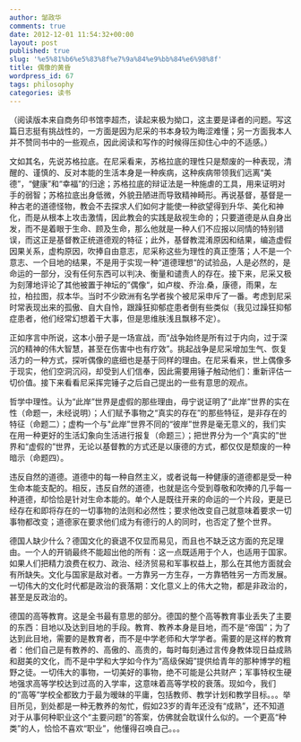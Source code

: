 ```yaml
---
author: 邹政华
comments: true
date: 2012-12-01 11:54:32+00:00
layout: post
published: true
slug: '%e5%81%b6%e5%83%8f%e7%9a%84%e9%bb%84%e6%98%8f'
title: 偶像的黄昏
wordpress_id: 67
tags: philosophy
categories: 读书
---
```


（阅读版本来自商务印书馆李超杰，读起来极为拗口，这主要是译者的问题。写这篇日志挺有挑战性的，一方面是因为尼采的书本身较为晦涩难懂；另一方面我本人并不赞同书中的一些观点，因此阅读和写作的时候得压抑住心中的不适感。）




文如其名，先说苏格拉底。在尼采看来，苏格拉底的理性只是颓废的一种表现，清醒的、谨慎的、反对本能的生活本身是一种疾病，这种疾病带领我们远离“美德”，“健康”和“幸福”的归途；苏格拉底的辩证法是一种施虐的工具，用来证明对手的弱智；苏格拉底出身低微，外貌丑陋进而导致精神畸形。再说基督，基督是一种古老的道德怪物，教会不去探求人们如何才能使一种欲望得到升华、美化和神化，而是从根本上攻击激情，因此教会的实践是敌视生命的；只要道德是从自身出发，而不是着眼于生命、顾及生命，那么他就是一种人们不应报以同情的特别错误，而这正是基督教正统道德观的特征；此外，基督教混淆原因和结果，编造虚假因果关系，虚构原因，吹捧自由意志，尼采称这些为理性的真正堕落；人不是一个意志、一个目地的结果，不是用于实现一种“道德理想“的试验品，人是必然的，是命运的一部分，没有任何东西可以判决、衡量和谴责人的存在。接下来，尼采又极为刻薄地评论了其他被置于神坛的”偶像“，如卢梭、乔治.桑，康德，雨果，左拉，柏拉图，叔本华。当时不少欧洲有名学者挨个被尼采申斥了一番。考虑到尼采时常表现出来的孤傲、自大自怜，跟躁狂抑郁症患者倒有些类似（我见过躁狂抑郁症患者，他们经常幻想着干大事，但是思维肤浅且飘移不定）。




正如序言中所说，这本小册子是一场宣战，而“战争始终是所有过于内向，过于深沉的精神的伟大智慧，甚至在伤害中也有疗效”。挑起战争是尼采增加生气、恢复活力的一种方式，探听偶像的底细也是基于同样的理由。在尼采看来，世上偶像多于现实，他们空洞沉闷，却受到人们信奉，因此需要用锤子触动他们：重新评估一切价值。接下来看看尼采挥完锤子之后自己提出的一些有意思的观点。




哲学中理性。认为“此岸”世界是虚假的那些理由，毋宁说证明了“此岸”世界的实在性（命题一，未经说明）；人们赋予事物之“真实的存在”的那些特征，是非存在的特征（命题二）；虚构一个与"此岸”世界不同的“彼岸”世界是毫无意义的，我们实在用一种更好的生活幻象向生活进行报复（命题三）；把世界分为一个“真实的”世界和“虚假的”世界，无论以基督教的方式还是以康德的方式，都仅仅是颓废的一种暗示（命题四）。




违反自然的道德。道德中的每一种自然主义，或者说每一种健康的道德都是受一种生命本能支配的。相反，违反自然的道德，也就是迄今受到尊敬和吹捧的几乎每一种道德，却恰恰是针对生命本能的。单个人是既往开来的命运的一个片段，更是已经存在和即将存在的一切事物的法则和必然性；要求他改变自己就意味着要求一切事物都改变；道德家在要求他们成为有德行的人的同时，也否定了整个世界。




德国人缺少什么？德国文化的衰退不仅显而易见，而且也不缺乏这方面的充足理由。一个人的开销最终不能超出他的所有：这一点既适用于个人，也适用于国家。如果人们把精力浪费在权力、政治、经济贸易和军事权益上，那么在其他方面就会有所缺失。文化与国家是敌对者。一方靠另一方生存，一方靠牺牲另一方而发展。一切伟大的文化时代都是政治的衰落期：文化意义上的伟大之物，都是非政治的，甚至是反政治的。




德国的高等教育。这是全书最有意思的部分。德国的整个高等教育事业丢失了主要的东西：目地以及达到目地的手段。教育、教养本身是目地，而不是“帝国”；为了达到此目地，需要的是教育者，而不是中学老师和大学学者。需要的是这样的教育者：他们自己是有教养的、高傲的、高贵的，每时每刻通过言传身教体现日益成熟和甜美的文化，而不是中学和大学如今作为“高级保姆”提供给青年的那种博学的粗野之徒。一切伟大的事物，一切美好的事物，绝不可能是公共财产；军事特权生硬地强求高等学校达到过高的入学率，这意味着高等学校的衰落。现如今，我们的“高等”学校全都致力于最为暧昧的平庸，包括教师、教学计划和教学目标。。。举目所见，到处都是一种无教养的匆忙，假如23岁的青年还没有“成熟”，还不知道对于从事何种职业这个“主要问题”的答案，仿佛就会耽误什么似的。一个更高“种类”的人，恰恰不喜欢“职业”，他懂得召唤自己。。。




